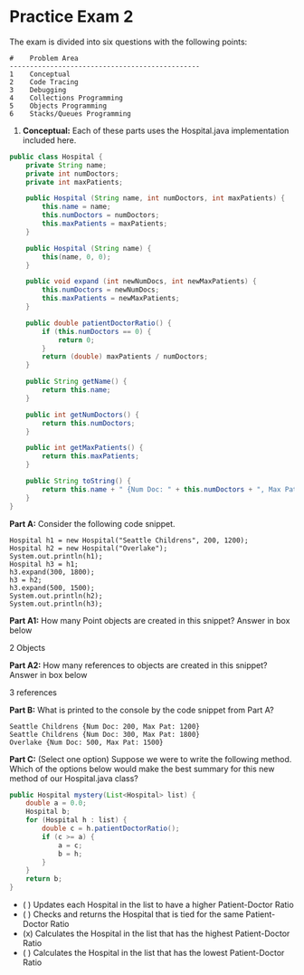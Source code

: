 # Practice Exam 2

The exam is divided into six questions with the following points:

    #    Problem Area
    -----------------------------------------------
    1    Conceptual
    2    Code Tracing
    3    Debugging
    4    Collections Programming
    5    Objects Programming
    6    Stacks/Queues Programming

1. **Conceptual:** Each of these parts uses the Hospital.java implementation included here.

```java
public class Hospital {
    private String name;
    private int numDoctors;
    private int maxPatients;

    public Hospital (String name, int numDoctors, int maxPatients) {
        this.name = name;
        this.numDoctors = numDoctors;
        this.maxPatients = maxPatients;
    }

    public Hospital (String name) {
        this(name, 0, 0);
    }

    public void expand (int newNumDocs, int newMaxPatients) {
        this.numDoctors = newNumDocs;
        this.maxPatients = newMaxPatients;
    }

    public double patientDoctorRatio() {
        if (this.numDoctors == 0) {
            return 0;
        }
        return (double) maxPatients / numDoctors;
    }

    public String getName() {
        return this.name;
    }

    public int getNumDoctors() {
        return this.numDoctors;
    }

    public int getMaxPatients() {
        return this.maxPatients;
    }

    public String toString() {
        return this.name + " {Num Doc: " + this.numDoctors + ", Max Pat: " + this.maxPatients + "}";
    }
}
```

**Part A:** Consider the following code snippet.
```
Hospital h1 = new Hospital("Seattle Childrens", 200, 1200);
Hospital h2 = new Hospital("Overlake");
System.out.println(h1);
Hospital h3 = h1;
h3.expand(300, 1800);
h3 = h2;
h3.expand(500, 1500);
System.out.println(h2);
System.out.println(h3);
```

**Part A1:** How many Point objects are created in this snippet? Answer in box below

2 Objects

**Part A2:** How many references to objects are created in this snippet? Answer in box below

3 references

**Part B:** What is printed to the console by the code snippet from Part A?

```
Seattle Childrens {Num Doc: 200, Max Pat: 1200}
Seattle Childrens {Num Doc: 300, Max Pat: 1800}
Overlake {Num Doc: 500, Max Pat: 1500}
```

**Part C:** (Select one option) Suppose we were to write the following method. Which of the options below would make the best summary for this new method of our Hospital.java class?

```java
public Hospital mystery(List<Hospital> list) {
    double a = 0.0;
    Hospital b;
    for (Hospital h : list) {
        double c = h.patientDoctorRatio();
        if (c >= a) {
            a = c;
            b = h;
        }
    }
    return b;
}
```

- ( ) Updates each Hospital in the list to have a higher Patient-Doctor Ratio
- ( ) Checks and returns the Hospital that is tied for the same Patient-Doctor Ratio
- (x) Calculates the Hospital in the list that has the highest Patient-Doctor Ratio
- ( ) Calculates the Hospital in the list that has the lowest Patient-Doctor Ratio

